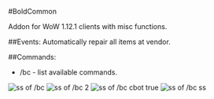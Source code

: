 #BoldCommon

Addon for WoW 1.12.1 clients with misc functions.

##Events:
Automatically repair all items at vendor.

##Commands:
* /bc - list available commands.

![ss of /bc](http://i.imgur.com/ukWdfLH.png)
![ss of /bc 2](http://i.imgur.com/HrzFXc8.png)
![ss of /bc cbot true](http://i.imgur.com/syhY00W.png)
![ss of /bc ss](http://i.imgur.com/I3KSaSl.gif)